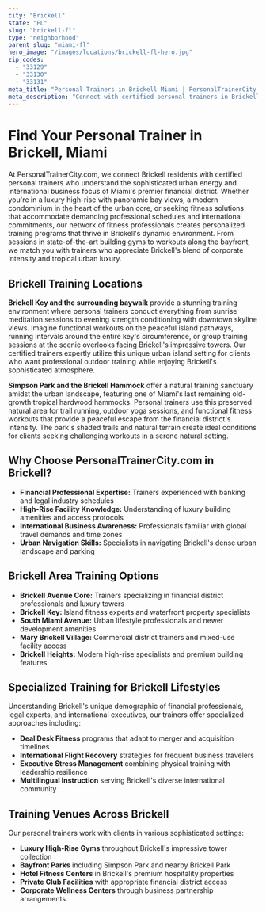 ```yaml
---
city: "Brickell"
state: "FL"
slug: "brickell-fl"
type: "neighborhood"
parent_slug: "miami-fl"
hero_image: "/images/locations/brickell-fl-hero.jpg"
zip_codes:
  - "33129"
  - "33130"
  - "33131"
meta_title: "Personal Trainers in Brickell Miami | PersonalTrainerCity.com"
meta_description: "Connect with certified personal trainers in Brickell. Financial district fitness, luxury high-rise gyms, and downtown Miami workouts."
---
```


# Find Your Personal Trainer in Brickell, Miami

At PersonalTrainerCity.com, we connect Brickell residents with certified personal trainers who understand the sophisticated urban energy and international business focus of Miami's premier financial district. Whether you're in a luxury high-rise with panoramic bay views, a modern condominium in the heart of the urban core, or seeking fitness solutions that accommodate demanding professional schedules and international commitments, our network of fitness professionals creates personalized training programs that thrive in Brickell's dynamic environment. From sessions in state-of-the-art building gyms to workouts along the bayfront, we match you with trainers who appreciate Brickell's blend of corporate intensity and tropical urban luxury.

## Brickell Training Locations

**Brickell Key and the surrounding baywalk** provide a stunning training environment where personal trainers conduct everything from sunrise meditation sessions to evening strength conditioning with downtown skyline views. Imagine functional workouts on the peaceful island pathways, running intervals around the entire key's circumference, or group training sessions at the scenic overlooks facing Brickell's impressive towers. Our certified trainers expertly utilize this unique urban island setting for clients who want professional outdoor training while enjoying Brickell's sophisticated atmosphere.

**Simpson Park and the Brickell Hammock** offer a natural training sanctuary amidst the urban landscape, featuring one of Miami's last remaining old-growth tropical hardwood hammocks. Personal trainers use this preserved natural area for trail running, outdoor yoga sessions, and functional fitness workouts that provide a peaceful escape from the financial district's intensity. The park's shaded trails and natural terrain create ideal conditions for clients seeking challenging workouts in a serene natural setting.

## Why Choose PersonalTrainerCity.com in Brickell?

*   **Financial Professional Expertise:** Trainers experienced with banking and legal industry schedules
*   **High-Rise Facility Knowledge:** Understanding of luxury building amenities and access protocols
*   **International Business Awareness:** Professionals familiar with global travel demands and time zones
*   **Urban Navigation Skills:** Specialists in navigating Brickell's dense urban landscape and parking

## Brickell Area Training Options

- **Brickell Avenue Core:** Trainers specializing in financial district professionals and luxury towers
- **Brickell Key:** Island fitness experts and waterfront property specialists
- **South Miami Avenue:** Urban lifestyle professionals and newer development amenities
- **Mary Brickell Village:** Commercial district trainers and mixed-use facility access
- **Brickell Heights:** Modern high-rise specialists and premium building features

## Specialized Training for Brickell Lifestyles

Understanding Brickell's unique demographic of financial professionals, legal experts, and international executives, our trainers offer specialized approaches including:

*   **Deal Desk Fitness** programs that adapt to merger and acquisition timelines
*   **International Flight Recovery** strategies for frequent business travelers
*   **Executive Stress Management** combining physical training with leadership resilience
*   **Multilingual Instruction** serving Brickell's diverse international community

## Training Venues Across Brickell

Our personal trainers work with clients in various sophisticated settings:
- **Luxury High-Rise Gyms** throughout Brickell's impressive tower collection
- **Bayfront Parks** including Simpson Park and nearby Brickell Park
- **Hotel Fitness Centers** in Brickell's premium hospitality properties
- **Private Club Facilities** with appropriate financial district access
- **Corporate Wellness Centers** through business partnership arrangements
